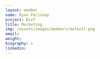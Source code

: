 ```yaml
---
layout: member
name: Ryan Parissay
project: BioT
title: Marketing
img: /assets/images/members/default.png
email:
weight: 
biography: >
linkedin:
---
```

